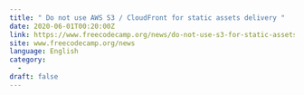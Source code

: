```yaml
---
title: " Do not use AWS S3 / CloudFront for static assets delivery "
date: 2020-06-01T00:20:00Z
link: https://www.freecodecamp.org/news/do-not-use-s3-for-static-assets/?utm_medium=RSS&utm_source=news.12bit.vn
site: www.freecodecamp.org/news
language: English
category:
  -   
draft: false
---
```

